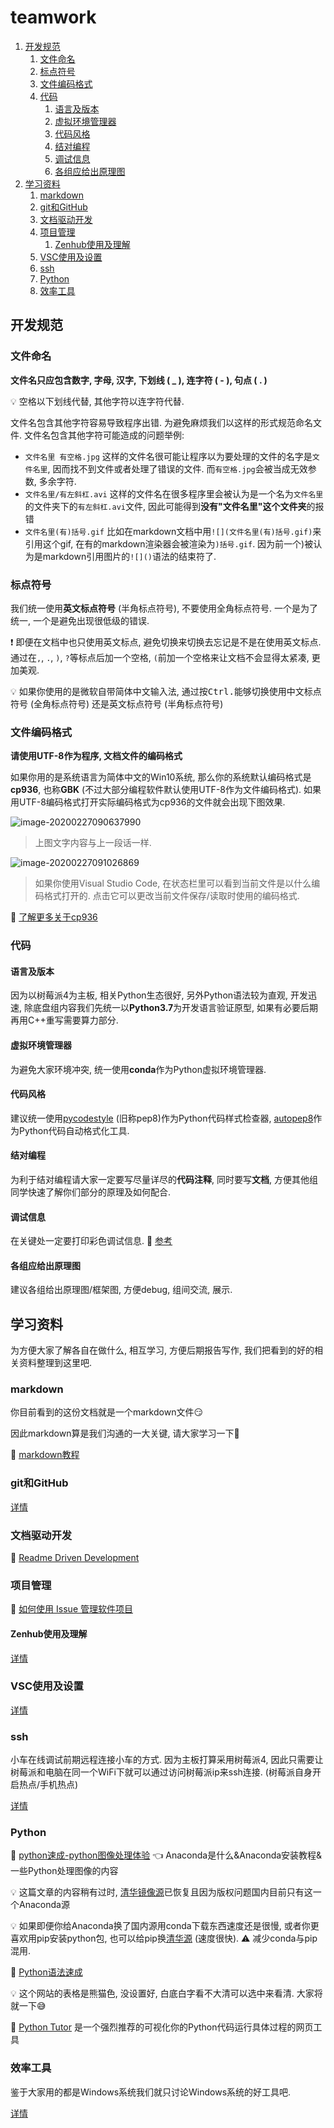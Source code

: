 # teamwork

1. [开发规范](#开发规范)
   1. [文件命名](#文件命名)
   2. [标点符号](#标点符号)
   3. [文件编码格式](#文件编码格式)
   4. [代码](#代码)
      1. [语言及版本](#语言及版本)
      2. [虚拟环境管理器](#虚拟环境管理器)
      3. [代码风格](#代码风格)
      4. [结对编程](#结对编程)
      5. [调试信息](#调试信息)
      6. [各组应给出原理图](#各组应给出原理图)
2. [学习资料](#学习资料)
   1. [markdown](#markdown)
   2. [git和GitHub](#git和GitHub)
   3. [文档驱动开发](#文档驱动开发)
   4. [项目管理](#项目管理)
      1. [Zenhub使用及理解](#Zenhub使用及理解)
   5. [VSC使用及设置](#VSC使用及设置)
   6. [ssh](#ssh)
   7. [Python](#Python)
   8. [效率工具](#效率工具)

## 开发规范

### 文件命名

**文件名只应包含数字, 字母, 汉字, 下划线 ( _ ), 连字符 ( - ), 句点 ( . )**

💡 空格以下划线代替, 其他字符以连字符代替.

文件名包含其他字符容易导致程序出错. 为避免麻烦我们以这样的形式规范命名文件. 文件名包含其他字符可能造成的问题举例:

- `文件名里 有空格.jpg` 这样的文件名很可能让程序以为要处理的文件的名字是`文件名里`, 因而找不到文件或者处理了错误的文件. 而`有空格.jpg`会被当成无效参数, 多余字符.
- `文件名里/有左斜杠.avi` 这样的文件名在很多程序里会被认为是一个名为`文件名里`的文件夹下的`有左斜杠.avi`文件, 因此可能得到**没有"文件名里"这个文件夹**的报错
- `文件名里(有)括号.gif` 比如在markdown文档中用`![](文件名里(有)括号.gif)`来引用这个gif, 在有的markdown渲染器会被渲染为`)括号.gif`. 因为前一个\)被认为是markdown引用图片的`![]()`语法的结束符了.

### 标点符号

我们统一使用**英文标点符号** (半角标点符号), 不要使用全角标点符号. 一个是为了统一, 一个是避免出现很低级的错误.

❗️ 即便在文档中也只使用英文标点, 避免切换来切换去忘记是不是在使用英文标点. 通过在`,`, `.`, `)`, `?`等标点后加一个空格, `(`前加一个空格来让文档不会显得太紧凑, 更加美观.

💡 如果你使用的是微软自带简体中文输入法, 通过按<kbd>Ctrl</kbd><kbd>.</kbd>能够切换使用中文标点符号 (全角标点符号) 还是英文标点符号 (半角标点符号)

### 文件编码格式

**请使用UTF-8作为程序, 文档文件的编码格式**

如果你用的是系统语言为简体中文的Win10系统, 那么你的系统默认编码格式是**cp936**, 也称**GBK** (不过大部分编程软件默认使用UTF-8作为文件编码格式). 如果用UTF-8编码格式打开实际编码格式为cp936的文件就会出现下图效果.

![image-20200227090637990](image-20200227090637990.png)

> 上图文字内容与上一段话一样.

![image-20200227091026869](image-20200227091026869.png)

> 如果你使用Visual Studio Code, 在状态栏里可以看到当前文件是以什么编码格式打开的. 点击它可以更改当前文件保存/读取时使用的编码格式.

🔗 [了解更多关于cp936](https://leojhonsong.github.io/zh-CN/2019/05/29/%E6%9C%89%E5%85%B3%E5%AD%97%E7%AC%A6%E9%9B%86%E4%B8%8E%E7%BC%96%E7%A0%81/#%E8%87%AA%E6%95%B4%E7%90%86%E7%9A%84%E4%B8%AD%E6%96%87%E5%AD%97%E7%AC%A6%E9%9B%86%E5%8F%91%E5%B1%95%E5%8F%B2)

### 代码

#### 语言及版本

因为以树莓派4为主板, 相关Python生态很好, 另外Python语法较为直观, 开发迅速, 除底盘组内容我们先统一以**Python3.7**为开发语言验证原型, 如果有必要后期再用C++重写需要算力部分.

#### 虚拟环境管理器

为避免大家环境冲突, 统一使用**conda**作为Python虚拟环境管理器.

#### 代码风格

建议统一使用[pycodestyle](http://pycodestyle.pycqa.org/en/latest/intro.html) (旧称pep8)作为Python代码样式检查器, [autopep8](https://pypi.org/project/autopep8/)作为Python代码自动格式化工具.

#### 结对编程

为利于结对编程请大家一定要写尽量详尽的**代码注释**, 同时要写**文档**, 方便其他组同学快速了解你们部分的原理及如何配合.

#### 调试信息

在关键处一定要打印彩色调试信息. 🔗 [参考](https://leojhonsong.github.io/zh-CN/2019/09/12/Linux%E7%BB%88%E7%AB%AF%E5%91%88%E7%8E%B0%E5%BD%A9%E8%89%B2%E8%BE%93%E5%87%BA/)

#### 各组应给出原理图

建议各组给出原理图/框架图, 方便debug, 组间交流, 展示.

## 学习资料

为方便大家了解各自在做什么, 相互学习, 方便后期报告写作, 我们把看到的好的相关资料整理到这里吧.

### markdown

你目前看到的这份文档就是一个markdown文件😏

因此markdown算是我们沟通的一大关键, 请大家学习一下🙏

🔗 [markdown教程](https://leojhonsong.github.io/zh-CN/2019/09/23/Markdown%E5%AE%89%E5%88%A9-Typora%E7%AE%80%E8%A6%81%E4%BD%BF%E7%94%A8%E6%95%99%E7%A8%8B/)

### git和GitHub

[详情](git和github.md)

### 文档驱动开发

🔗 [Readme Driven Development](https://tom.preston-werner.com/2010/08/23/readme-driven-development.html)

### 项目管理

🔗 [如何使用 Issue 管理软件项目](http://www.ruanyifeng.com/blog/2017/08/issue.html)

#### Zenhub使用及理解

[详情](Zenhub.md)

### VSC使用及设置

[详情](VSCsettings.md)

### ssh

小车在线调试前期远程连接小车的方式. 因为主板打算采用树莓派4, 因此只需要让树莓派和电脑在同一个WiFi下就可以通过访问树莓派ip来ssh连接. (树莓派自身开启热点/手机热点)

[详情](ssh.md)

### Python

🔗 [python速成-python图像处理体验](https://uestc-fury.com/2019/02/python%E9%80%9F%E6%88%90-python%E5%9B%BE%E5%83%8F%E5%A4%84%E7%90%86%E4%BD%93%E9%AA%8C/) 👈 Anaconda是什么&Anaconda安装教程&一些Python处理图像的内容

💡 这篇文章的内容稍有过时, [清华镜像源](https://mirror.tuna.tsinghua.edu.cn/help/anaconda/)已恢复且因为版权问题国内目前只有这一个Anaconda源

💡 如果即便你给Anaconda换了国内源用conda下载东西速度还是很慢, 或者你更喜欢用pip安装python包, 也可以给pip换[清华源](https://mirror.tuna.tsinghua.edu.cn/help/pypi/) (速度很快). ⚠️ 减少conda与pip混用.

🔗 [Python语法速成](https://leojhonsong.github.io/zh-CN/2019/09/12/Python%E5%9F%BA%E7%A1%80%E8%AF%AD%E6%B3%95/)

💡 这个网站的表格是熊猫色, 没设置好, 白底白字看不大清可以选中来看清. 大家将就一下😅

🌟 [Python Tutor](http://pythontutor.com/) 是一个强烈推荐的可视化你的Python代码运行具体过程的网页工具

### 效率工具

鉴于大家用的都是Windows系统我们就只讨论Windows系统的好工具吧.

[详情](效率工具.md)